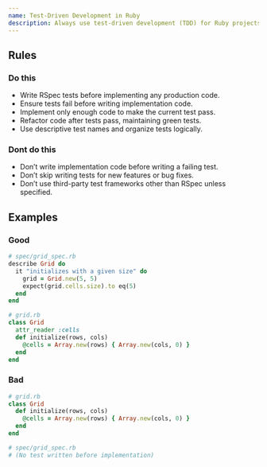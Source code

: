 ```yaml
---
name: Test-Driven Development in Ruby
description: Always use test-driven development (TDD) for Ruby projects.
---
```

## Rules

### Do this
  - Write RSpec tests before implementing any production code.
  - Ensure tests fail before writing implementation code.
  - Implement only enough code to make the current test pass.
  - Refactor code after tests pass, maintaining green tests.
  - Use descriptive test names and organize tests logically.

### Dont do this
  - Don’t write implementation code before writing a failing test.
  - Don’t skip writing tests for new features or bug fixes.
  - Don’t use third-party test frameworks other than RSpec unless specified.

## Examples

### Good
```rb
# spec/grid_spec.rb
describe Grid do
  it "initializes with a given size" do
    grid = Grid.new(5, 5)
    expect(grid.cells.size).to eq(5)
  end
end

# grid.rb
class Grid
  attr_reader :cells
  def initialize(rows, cols)
    @cells = Array.new(rows) { Array.new(cols, 0) }
  end
end
```

### Bad
```rb
# grid.rb
class Grid
  def initialize(rows, cols)
    @cells = Array.new(rows) { Array.new(cols, 0) }
  end
end

# spec/grid_spec.rb
# (No test written before implementation)
```